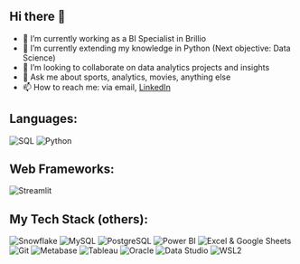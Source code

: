 ## Hi there 👋

- 🔭 I’m currently working as a BI Specialist in Brillio
- 🌱 I’m currently extending my knowledge in Python (Next objective: Data Science)
- 👯 I’m looking to collaborate on data analytics projects and insights
- 💬 Ask me about sports, analytics, movies, anything else
- 📫 How to reach me: via email, [LinkedIn](https://www.linkedin.com/in/camilo-manzur-4b7137a8/)

## Languages:

![SQL](https://img.shields.io/badge/SQL-black?style=for-the-badge&logo=mysql&logocolor=white)
![Python](https://img.shields.io/badge/PYTHON-black?style=for-the-badge&logo=python)

## Web Frameworks:

![Streamlit](https://img.shields.io/badge/streamlit-black?style=for-the-badge&logo=streamlit)

## My Tech Stack (others):

![Snowflake](https://img.shields.io/badge/snowflake-black?style=for-the-badge&logo=snowflake)
![MySQL](https://img.shields.io/badge/MySQL-black?style=for-the-badge&logo=Mysql)
![PostgreSQL](https://img.shields.io/badge/PostgreSQL-black?style=for-the-badge&logo=postgresql)
![Power BI](https://img.shields.io/badge/Power%20BI-black?style=for-the-badge&logo=power-bi&logocolor=white)
![Excel & Google Sheets](https://img.shields.io/badge/Excel-black?style=for-the-badge&logo=microsoft-excel)
![Git](https://img.shields.io/badge/git-black?style=for-the-badge&logo=git)
![Metabase](https://img.shields.io/badge/Metabase-black?style=for-the-badge&logo=metabase)
![Tableau](https://img.shields.io/badge/tableau-black?style=for-the-badge&logo=tableau)
![Oracle](https://img.shields.io/badge/Oracle-black?style=for-the-badge&logo=oracle)
![Data Studio](https://img.shields.io/badge/GOOGLE%20DATA%20STUDIO-black?style=for-the-badge&logo=google)
![WSL2](https://img.shields.io/badge/WSL2-black?style=for-the-badge&logo=ubuntu)
